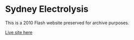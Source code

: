 Sydney Electrolysis
====================

This is a 2010 Flash website preserved for archive purposes.

[Live site here](http://sydneyelectrolysis.yourwebvisual.com)